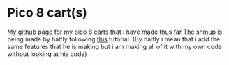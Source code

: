 # Pico 8 cart(s)

My github page for my pico 8 carts that i have made thus far
The shmup is being made by halfly following [this](https://www.youtube.com/watch?v=81WM_cjp9fo&list=PLea8cjCua_P3Sfq4XJqNVbd1vsWnh7LZd&index=1&ab_channel=LazyDevs) tutorial.
(By halfly i mean that i add the same features that he is making but i am making all of it with my own code without looking at his code)
